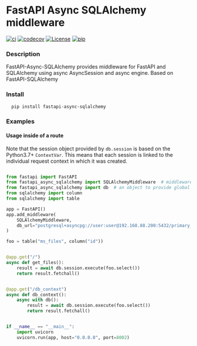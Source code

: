 # FastAPI Async SQLAlchemy middleware

[![ci](https://github.com/h0rn3t/fastapi-async-sqlalchemy/workflows/ci/badge.svg)](https://github.com/h0rn3t/fastapi-async-sqlalchemy/workflows/ci/badge.svg)
[![codecov](https://codecov.io/gh/h0rn3t/fastapi-async-sqlalchemy/branch/main/graph/badge.svg?token=F4NJ34WKPY)](https://codecov.io/gh/h0rn3t/fastapi-async-sqlalchemy)
[![License](https://img.shields.io/npm/l/xxtea-node.svg)](http://opensource.org/licenses/MIT)
[![pip](https://img.shields.io/pypi/v/fastapi_async_sqlalchemy?color=blue)](https://img.shields.io/pypi/v/fastapi_async_sqlalchemy?color=blue)

### Description

FastAPI-Async-SQLAlchemy provides middleware for FastAPI and SQLAlchemy using async AsyncSession and async engine. 
Based on FastAPI-SQLAlchemy

### Install

```bash
  pip install fastapi-async-sqlalchemy
```


### Examples


#### Usage inside of a route

Note that the session object provided by ``db.session`` is based on the Python3.7+ ``ContextVar``. This means that
each session is linked to the individual request context in which it was created.

```python

from fastapi import FastAPI
from fastapi_async_sqlalchemy import SQLAlchemyMiddleware  # middleware helper
from fastapi_async_sqlalchemy import db  # an object to provide global access to a database session
from sqlalchemy import column
from sqlalchemy import table

app = FastAPI()
app.add_middleware(
    SQLAlchemyMiddleware, 
    db_url="postgresql+asyncpg://user:user@192.168.88.200:5432/primary_db"
)

foo = table("ms_files", column("id"))


@app.get("/")
async def get_files():
    result = await db.session.execute(foo.select())
    return result.fetchall()


@app.get("/db_context")
async def db_context():
    async with db():
        result = await db.session.execute(foo.select())
        return result.fetchall()


if __name__ == "__main__":
    import uvicorn
    uvicorn.run(app, host="0.0.0.0", port=8002)

```